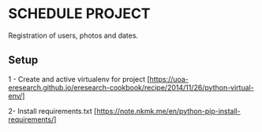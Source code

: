 # SCHEDULE PROJECT
Registration of users, photos and dates.

## Setup

1 - Create and active virtualenv for project
[https://uoa-eresearch.github.io/eresearch-cookbook/recipe/2014/11/26/python-virtual-env/]

2- Install requirements.txt
[https://note.nkmk.me/en/python-pip-install-requirements/]


